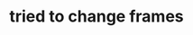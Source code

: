 ---
title: 'tried to change frames'
redirect_to:
  - 'https://discuss.pencil2d.org/t/tried-to-change-frames/1108'
---